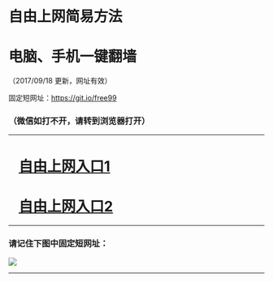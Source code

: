 ﻿# 自由上网简易方法

# 电脑、手机一键翻墙

（2017/09/18 更新，网址有效）

固定短网址：https://git.io/free99

### （微信如打不开，请转到浏览器打开）


***





# &nbsp;&nbsp; <a href="http://ft359021449.fwq-tz1005.info/fwqtz01.html?t=091800119782 " target="_blank">自由上网入口1</a>
# &nbsp;&nbsp; <a href="http://ft1711813328.fwq-tz1006.info/fwqtz02.html?t=09180012642 " target="_blank">自由上网入口2</a>
***

### 请记住下图中固定短网址：

<img src="https://s3-us-west-2.amazonaws.com/fwq-1001/yjfq-20170905okok.png" /> 


***

